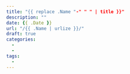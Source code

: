 ```yaml
---
title: "{{ replace .Name "-" " " | title }}"
description: ""
date: {{ .Date }}
url: "/{{ .Name | urlize }}/"
draft: true
categories: 
  -
  - 
tags:
  - 
---
```


